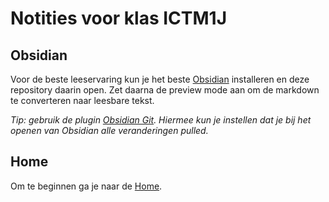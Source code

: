 # Notities voor klas ICTM1J

## Obsidian

Voor de beste leeservaring kun je het beste [Obsidian](https://obsidian.md/) installeren en deze repository daarin open. Zet daarna de preview mode aan om de markdown te converteren naar leesbare tekst.

*Tip: gebruik de plugin [Obsidian Git](https://github.com/denolehov/obsidian-git). Hiermee kun je instellen dat je bij het openen van Obsidian alle veranderingen pulled.*

## Home

Om te beginnen ga je naar de [Home](./Home.md).
